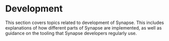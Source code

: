 # Development

This section covers topics related to development of Synapse. This includes explanations
of how different parts of Synapse are implemented, as well as guidance on the tooling
that Synapse developers regularly use.